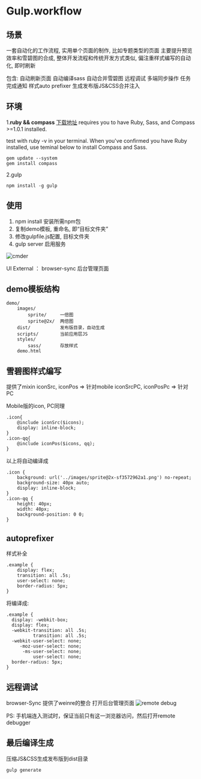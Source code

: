 # Gulp.workflow

## 场景
一套自动化的工作流程, 实用单个页面的制作, 比如专题类型的页面
主要提升预览效率和雪碧图的合成,
整体开发流程和传统开发方式类似, 偏注重样式编写的自动化, 即时刷新

包含:
    自动刷新页面
    自动编译sass
    自动合并雪碧图
    远程调试
    多端同步操作
    任务完成通知
    样式auto prefixer
    生成发布版JS&CSS合并注入

## 环境

1.**ruby && compass** [下载地址](https://www.ruby-lang.org/en/downloads/)
requires you to have Ruby, Sass, and Compass >=1.0.1 installed.

test with ruby -v in your terminal.
When you've confirmed you have Ruby installed, use teminal below to install Compass and Sass.

    gem update --system
    gem install compass

2.gulp 
    
    npm install -g gulp

## 使用

1. npm install 安装所需npm包
2. 复制demo模板, 重命名, 即“目标文件夹”
3. 修改gulpfile.js配置, 目标文件夹
4. gulp server 启用服务

![cmder](http://note.youdao.com/yws/public/resource/6aa2e4afe3b4a413241c9a674c67550a/013EAF71C5334EC09BA4B957E51C0D84 "example")

UI External ： browser-sync 后台管理页面

## demo模板结构
    
    demo/
        images/
            sprite/     一倍图
            sprite@2x/  两倍图
        dist/           发布版目录，自动生成
        scripts/        当前应用层JS
        styles/         
            sass/       存放样式
        demo.html

## 雪碧图样式编写
提供了mixin
iconSrc, iconPos => 针对mobile
iconSrcPC, iconPosPc => 针对PC

Mobile版的icon, PC同理
    
    .icon{
        @include iconSrc($icons);
        display: inline-block;
    }
    .icon-qq{
        @include iconPos($icons, qq);
    }

以上将自动编译成
    
    .icon {
        background: url('../images/sprite@2x-sf3572962a1.png') no-repeat;
        background-size: 40px auto;
        display: inline-block;
    }
    .icon-qq {
        height: 40px;
        width: 40px;
        background-position: 0 0;
    }

## autoprefixer
样式补全

    .example {
        display: flex;
        transition: all .5s;
        user-select: none;
        border-radius: 5px;
    }

将编译成:

    .example {
      display: -webkit-box;
      display: flex;
      -webkit-transition: all .5s;
              transition: all .5s;
      -webkit-user-select: none;
         -moz-user-select: none;
          -ms-user-select: none;
              user-select: none;
      border-radius: 5px;
    }

## 远程调试

browser-Sync 提供了weinre的整合
打开后台管理页面
![remote debug](http://note.youdao.com/yws/public/resource/6aa2e4afe3b4a413241c9a674c67550a/B132FB9031B24FCA83A273864C53B165 "remote")

PS: 手机端连入测试时，保证当前只有这一浏览器访问，然后打开remote debugger

## 最后编译生成
压缩JS&CSS生成发布版到dist目录
    
    gulp generate
